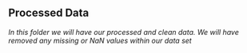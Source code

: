 **Processed Data**
--

*In this folder we will have our processed and clean data. We will have removed any missing or NaN values within our data set*